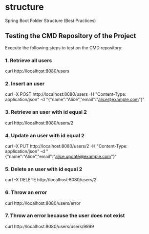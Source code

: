 # structure
Spring Boot Folder Structure (Best Practices)

## Testing the CMD Repository of the Project

Execute the following steps to test on the CMD repository:

### 1. Retrieve all users


curl http://localhost:8080/users 

### 2. Insert an user

curl -X POST http://localhost:8080/users -H "Content-Type: application/json" -d "{\"name\":\"Alice\",\"email\":\"alice@example.com\"}"

### 3. Retrieve an user with id equal 2

curl http://localhost:8080/users/2

### 4. Update an user with id equal 2

curl -X PUT http://localhost:8080/users/2 -H "Content-Type: application/json" -d "{\"name\":\"Alice\",\"email\":\"alice.update@example.com\"}"

### 5. Delete an user with id equal 2

curl -X DELETE http://localhost:8080/users/2

### 6. Throw an error

curl http://localhost:8080/users/error

### 7. Throw an error because the user does not exist

curl http://localhost:8080/users/users/9999